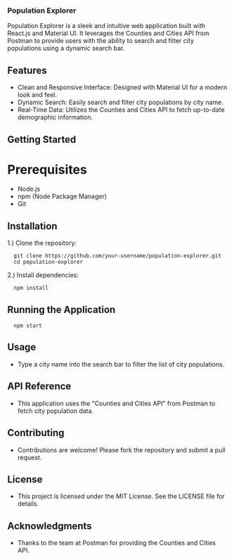 ### Population Explorer
Population Explorer is a sleek and intuitive web application built with React.js and Material UI. It leverages the Counties and Cities API from Postman to provide users with the ability to search and filter city populations using a dynamic search bar.


## Features
- Clean and Responsive Interface: Designed with Material UI for a modern look and feel.
- Dynamic Search: Easily search and filter city populations by city name.
- Real-Time Data: Utilizes the Counties and Cities API to fetch up-to-date demographic information.


## Getting Started 
# Prerequisites
- Node.js
- npm (Node Package Manager)
- Git


## Installation
1.) Clone the repository:

      git clone https://github.com/your-username/population-explorer.git
      cd population-explorer

2.) Install dependencies:

      npm install


## Running the Application
      npm start


## Usage
- Type a city name into the search bar to filter the list of city populations.


## API Reference
- This application uses the "Counties and Cities API" from Postman to fetch city population data.


## Contributing
- Contributions are welcome! Please fork the repository and submit a pull request.

## License
- This project is licensed under the MIT License. See the LICENSE file for details.

## Acknowledgments
- Thanks to the team at Postman for providing the Counties and Cities API.




